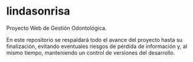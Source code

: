 # lindasonrisa
Proyecto Web de Gestión Odontológica.

En este repositorio se respaldará todo el avance del proyecto hasta su finalización, 
evitando eventuales riesgos de pérdida de información y, al mismo tiempo, manteniendo
un control de versiones del desarrollo.
